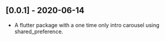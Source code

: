 ## [0.0.1] - 2020-06-14

* A flutter package with a one time only intro carousel using shared_preference.
